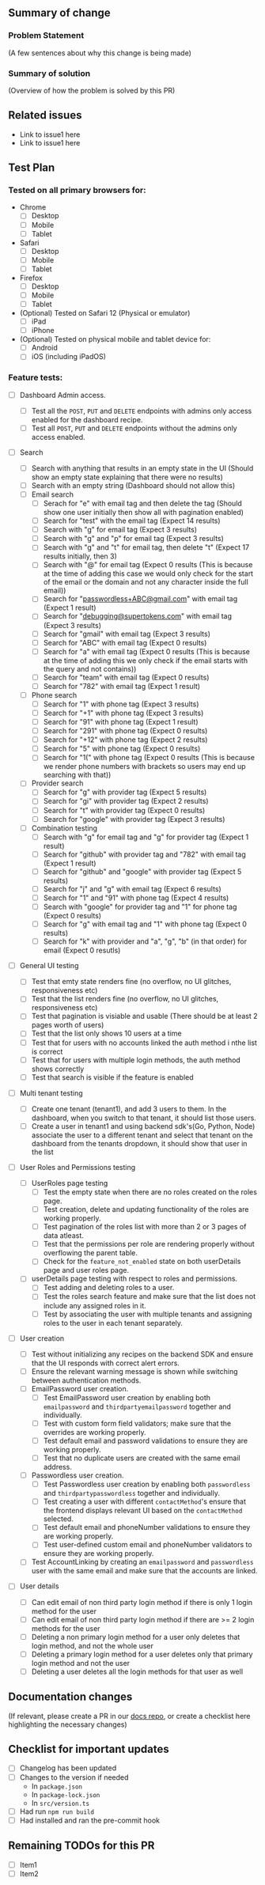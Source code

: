 ## Summary of change

### Problem Statement

(A few sentences about why this change is being made)

### Summary of solution

(Overview of how the problem is solved by this PR)

## Related issues

-   Link to issue1 here
-   Link to issue1 here

## Test Plan

### Tested on all primary browsers for:

-   Chrome
    -   [ ] Desktop
    -   [ ] Mobile
    -   [ ] Tablet
-   Safari
    -   [ ] Desktop
    -   [ ] Mobile
    -   [ ] Tablet
-   Firefox
    -   [ ] Desktop
    -   [ ] Mobile
    -   [ ] Tablet
-   (Optional) Tested on Safari 12 (Physical or emulator)
    -   [ ] iPad
    -   [ ] iPhone
-   (Optional) Tested on physical mobile and tablet device for:
    -   [ ] Android
    -   [ ] iOS (including iPadOS)

### Feature tests:

-   [ ] Dashboard Admin access.

    -   [ ] Test all the `POST`, `PUT` and `DELETE` endpoints with admins only access enabled for the dashboard recipe.
    -   [ ] Test all `POST`, `PUT` and `DELETE` endpoints without the admins only access enabled.

-   [ ] Search
    -   [ ] Search with anything that results in an empty state in the UI (Should show an empty state explaining that there were no results)
    -   [ ] Search with an empty string (Dashboard should not allow this)
    -   [ ] Email search
        -   [ ] Serach for "e" with email tag and then delete the tag (Should show one user initially then show all with pagination enabled)
        -   [ ] Search for "test" with the email tag (Expect 14 results)
        -   [ ] Search with "g" for email tag (Expect 3 results)
        -   [ ] Search with "g" and "p" for email tag (Expect 3 results)
        -   [ ] Search with "g" and "t" for email tag, then delete "t" (Expect 17 results initially, then 3)
        -   [ ] Search with "@" for email tag (Expect 0 results (This is because at the time of adding this case we would only check for the start of the email or the domain and not any character inside the full email))
        -   [ ] Search for "passwordless+ABC@gmail.com" with email tag (Expect 1 result)
        -   [ ] Search for "debugging@supertokens.com" with email tag (Expect 3 results)
        -   [ ] Search for "gmail" with email tag (Expect 3 results)
        -   [ ] Search for "ABC" with email tag (Expect 0 results)
        -   [ ] Search for "a" with email tag (Expect 0 results (This is because at the time of adding this we only check if the email starts with the query and not contains))
        -   [ ] Search for "team" with email tag (Expect 0 results)
        -   [ ] Search for "782" with email tag (Expect 1 result)
    -   [ ] Phone search
        -   [ ] Search for "1" with phone tag (Expect 3 results)
        -   [ ] Search for "+1" with phone tag (Expect 3 results)
        -   [ ] Search for "91" with phone tag (Expect 1 result)
        -   [ ] Search for "291" with phone tag (Expect 0 results)
        -   [ ] Search for "+12" with phone tag (Expect 2 results)
        -   [ ] Search for "5" with phone tag (Expect 0 results)
        -   [ ] Search for "1(" with phone tag (Expect 0 results (This is because we render phone numbers with brackets so users may end up searching with that))
    -   [ ] Provider search
        -   [ ] Search for "g" with provider tag (Expect 5 results)
        -   [ ] Search for "gi" with provider tag (Expect 2 results)
        -   [ ] Search for "t" with provider tag (Expect 0 results)
        -   [ ] Search for "google" with provider tag (Expect 3 results)
    -   [ ] Combination testing
        -   [ ] Search with "g" for email tag and "g" for provider tag (Expect 1 result)
        -   [ ] Search for "github" with provider tag and "782" with email tag (Expect 1 result)
        -   [ ] Search for "github" and "google" with provider tag (Expect 5 results)
        -   [ ] Search for "j" and "g" with email tag (Expect 6 results)
        -   [ ] Search for "1" and "91" with phone tag (Expect 4 results)
        -   [ ] Search with "google" for provider tag and "1" for phone tag (Expect 0 results)
        -   [ ] Search for "g" with email tag and "1" with phone tag (Expect 0 results)
        -   [ ] Search for "k" with provider and "a", "g", "b" (in that order) for email (Expect 0 resutls)
-   [ ] General UI testing
    -   [ ] Test that emty state renders fine (no overflow, no UI glitches, responsiveness etc)
    -   [ ] Test that the list renders fine (no overflow, no UI glitches, responsiveness etc)
    -   [ ] Test that pagination is visiable and usable (There should be at least 2 pages worth of users)
    -   [ ] Test that the list only shows 10 users at a time
    -   [ ] Test that for users with no accounts linked the auth method i nthe list is correct
    -   [ ] Test that for users with multiple login methods, the auth method shows correctly
    -   [ ] Test that search is visible if the feature is enabled
-   [ ] Multi tenant testing
    -   [ ] Create one tenant (tenant1), and add 3 users to them. In the dashboard, when you switch to that tenant, it should list those users.
    -   [ ] Create a user in tenant1 and using backend sdk's(Go, Python, Node) associate the user to a different tenant and select that tenant on the dashboard from the tenants dropdown, it should show that user in the list
-   [ ] User Roles and Permissions testing

    -   [ ] UserRoles page testing
        -   [ ] Test the empty state when there are no roles created on the roles page.
        -   [ ] Test creation, delete and updating functionality of the roles are working properly.
        -   [ ] Test pagination of the roles list with more than 2 or 3 pages of data atleast.
        -   [ ] Test that the permissions per role are rendering properly without overflowing the parent table.
        -   [ ] Check for the `feature_not_enabled` state on both userDetails page and user roles page.
    -   [ ] userDetails page testing with respect to roles and permissions.
        -   [ ] Test adding and deleting roles to a user.
        -   [ ] Test the roles search feature and make sure that the list does not include any assigned roles in it.
        -   [ ] Test by associating the user with multiple tenants and assigning roles to the user in each tenant separately.

-   [ ] User creation
    -   [ ] Test without initializing any recipes on the backend SDK and ensure that the UI responds with correct alert errors.
    -   [ ] Ensure the relevant warning message is shown while switching between authentication methods.
    -   [ ] EmailPassword user creation.
        -   [ ] Test EmailPassword user creation by enabling both `emailpassword` and `thirdpartyemailpassword` together and individually.
        -   [ ] Test with custom form field validators; make sure that the overrides are working properly.
        -   [ ] Test default email and password validations to ensure they are working properly.
        -   [ ] Test that no duplicate users are created with the same email address.
    -   [ ] Passwordless user creation.
        -   [ ] Test Passwordless user creation by enabling both `passwordless` and `thirdpartypasswordless` together and individually.
        -   [ ] Test creating a user with different `contactMethod`'s ensure that the frontend displays relevant UI based on the `contactMethod` selected.
        -   [ ] Test default email and phoneNumber validations to ensure they are working properly.
        -   [ ] Test user-defined custom email and phoneNumber validators to ensure they are working properly.
    -   [ ] Test AccountLinking by creating an `emailpassword` and `passwordless` user with the same email and make sure that the accounts are linked.
-   [ ] User details
    -   [ ] Can edit email of non third party login method if there is only 1 login method for the user
    -   [ ] Can edit email of non third party login method if there are >= 2 login methods for the user
    -   [ ] Deleting a non primary login method for a user only deletes that login method, and not the whole user
    -   [ ] Deleting a primary login method for a user deletes only that primary login method and not the user
    -   [ ] Deleting a user deletes all the login methods for that user as well

## Documentation changes

(If relevant, please create a PR in our [docs repo](https://github.com/supertokens/docs), or create a checklist here highlighting the necessary changes)

## Checklist for important updates

-   [ ] Changelog has been updated
-   [ ] Changes to the version if needed
    -   In `package.json`
    -   In `package-lock.json`
    -   In `src/version.ts`
-   [ ] Had run `npm run build`
-   [ ] Had installed and ran the pre-commit hook

## Remaining TODOs for this PR

-   [ ] Item1
-   [ ] Item2
